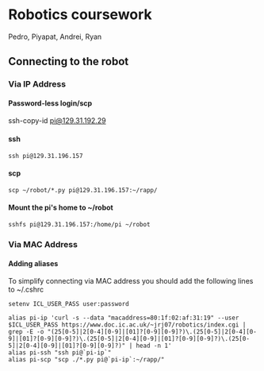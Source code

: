 # Robotics coursework

Pedro, Piyapat, Andrei, Ryan

## Connecting to the robot

### Via IP Address

#### Password-less login/scp
ssh-copy-id pi@129.31.192.29

#### ssh

```
ssh pi@129.31.196.157
```

#### scp

```
scp ~/robot/*.py pi@129.31.196.157:~/rapp/
```

#### Mount the pi's home to ~/robot 

```
sshfs pi@129.31.196.157:/home/pi ~/robot
```

### Via MAC Address

#### Adding aliases

To simplify connecting via MAC address you should add the following lines to ~/.cshrc

```
setenv ICL_USER_PASS user:password

alias pi-ip 'curl -s --data "macaddress=80:1f:02:af:31:19" --user $ICL_USER_PASS https://www.doc.ic.ac.uk/~jrj07/robotics/index.cgi | grep -E -o "(25[0-5]|2[0-4][0-9]|[01]?[0-9][0-9]?)\.(25[0-5]|2[0-4][0-9]|[01]?[0-9][0-9]?)\.(25[0-5]|2[0-4][0-9]|[01]?[0-9][0-9]?)\.(25[0-5]|2[0-4][0-9]|[01]?[0-9][0-9]?)" | head -n 1'
alias pi-ssh "ssh pi@`pi-ip`"
alias pi-scp "scp ./*.py pi@`pi-ip`:~/rapp/"
```


